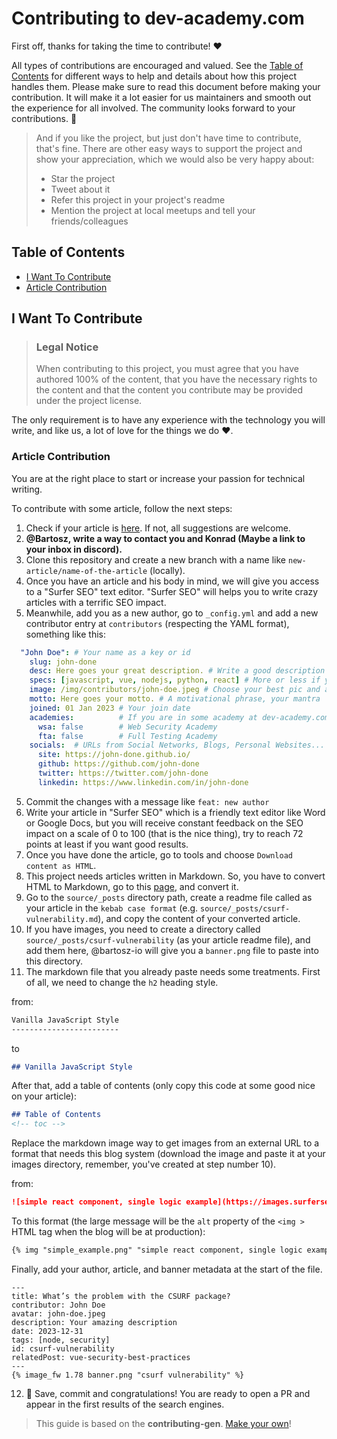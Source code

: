 <!-- omit in toc -->
# Contributing to dev-academy.com

First off, thanks for taking the time to contribute! ❤️

All types of contributions are encouraged and valued. See the [Table of Contents](#table-of-contents) for different ways to help and details about how this project handles them. Please make sure to read this document before making your contribution. It will make it a lot easier for us maintainers and smooth out the experience for all involved. The community looks forward to your contributions. 🎉

> And if you like the project, but just don't have time to contribute, that's fine. There are other easy ways to support the project and show your appreciation, which we would also be very happy about:
> - Star the project
> - Tweet about it
> - Refer this project in your project's readme
> - Mention the project at local meetups and tell your friends/colleagues

## Table of Contents

- [I Want To Contribute](#i-want-to-contribute)
- [Article Contribution](#article-contribution)

## I Want To Contribute

> ### Legal Notice <!-- omit in toc -->
> When contributing to this project, you must agree that you have authored 100% of the content, that you have the necessary rights to the content and that the content you contribute may be provided under the project license.

The only requirement is to have any experience with the technology you will write, and like us, a lot of love for the things we do ❤️.

### Article Contribution

You are at the right place to start or increase your passion for technical writing. 

To contribute with some article, follow the next steps:

1. Check if your article is [here](insert-your-topic-list-link-here). If not, all suggestions are welcome.
2. **@Bartosz, write a way to contact you and Konrad (Maybe a link to your inbox in discord).**
3. Clone this repository and create a new branch with a name like `new-article/name-of-the-article` (locally).
4. Once you have an article and his body in mind, we will give you access to a "Surfer SEO" text editor. "Surfer SEO" will helps you to write crazy articles with a terrific SEO impact.
4. Meanwhile, add you as a new author, go to `_config.yml` and add a new contributor entry at `contributors` (respecting the YAML format), something like this:

```yml
  "John Doe": # Your name as a key or id
    slug: john-done 
    desc: Here goes your great description. # Write a good description
    specs: [javascript, vue, nodejs, python, react] # More or less if you want
    image: /img/contributors/john-doe.jpeg # Choose your best pic and add it at this path
    motto: Here goes your motto. # A motivational phrase, your mantra
    joined: 01 Jan 2023 # Your join date 
    academies:          # If you are in some academy at dev-academy.com change it to true
      wsa: false        # Web Security Academy
      fta: false        # Full Testing Academy
    socials:  # URLs from Social Networks, Blogs, Personal Websites...
      site: https://john-done.github.io/
      github: https://github.com/john-done
      twitter: https://twitter.com/john-done
      linkedin: https://www.linkedin.com/in/john-done
```

5. Commit the changes with a message like `feat: new author`
6. Write your article in "Surfer SEO" which is a friendly text editor like Word or Google Docs, but you will receive constant feedback on the SEO impact on a scale of 0 to 100 (that is the nice thing), try to reach 72 points at least if you want good results.
7. Once you have done the article, go to tools and choose `Download content as HTML`.
8. This project needs articles written in Markdown. So, you have to convert HTML to Markdown, go to this [page](https://codebeautify.org/html-to-markdown), and convert it.
9. Go to the `source/_posts` directory path, create a readme file called as your article in the `kebab case format` (e.g. `source/_posts/csurf-vulnerability.md`), and copy the content of your converted article.
10. If you have images, you need to create a directory called `source/_posts/csurf-vulnerability` (as your article readme file), and add them here, @bartosz-io will give you a `banner.png` file to paste into this directory.
11. The markdown file that you already paste needs some treatments. First of all, we need to change the `h2` heading style.

from:
```md
Vanilla JavaScript Style
------------------------
```
to 
```md
## Vanilla JavaScript Style
```

After that, add a table of contents (only copy this  code at some good nice on your article):

```md
## Table of Contents
<!-- toc -->
```

Replace the markdown image way to get images from an external URL to 
a format that needs this blog system (download the image and paste it at 
your images directory, remember, you've created at step number 10).

from:

```md
![simple react component, single logic example](https://images.surferseo.art/5b6d9719-266f-4f93-a999-44d81fc570cf.png)
```

To this format (the large message will be the `alt` property of the `<img >` HTML tag when the blog will be at production):

```md
{% img "simple_example.png" "simple react component, single logic example" "lazy" %}
```

Finally, add your author, article, and banner metadata at the start of the file.

```
---
title: What’s the problem with the CSURF package?
contributor: John Doe
avatar: john-doe.jpeg
description: Your amazing description
date: 2023-12-31
tags: [node, security]
id: csurf-vulnerability
relatedPost: vue-security-best-practices
---
{% image_fw 1.78 banner.png "csurf vulnerability" %}
```

12. 🥳 Save, commit and congratulations! You are ready to open a PR and appear in the first results of the search engines.


> This guide is based on the **contributing-gen**. [Make your own](https://github.com/bttger/contributing-gen)!